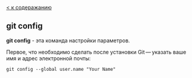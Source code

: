 [< к содеражанию](./readme.md)

## git config

**git config** - эта команда настройки параметров.

Первое, что необходимо сделать после установки Git — указать ваше имя и адрес электронной почты:

```bash-
git config --global user.name "Your Name"
```

